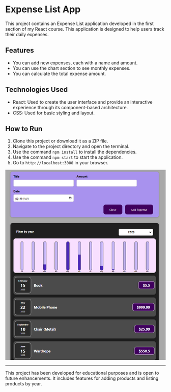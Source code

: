 # Expense List App

This project contains an Expense List application developed in the first section of my React course. This application is designed to help users track their daily expenses.

## Features

- You can add new expenses, each with a name and amount.
- You can use the chart section to see monthly expenses.
- You can calculate the total expense amount.

## Technologies Used

- React: Used to create the user interface and provide an interactive experience through its component-based architecture.
- CSS: Used for basic styling and layout.

## How to Run

1. Clone this project or download it as a ZIP file.
2. Navigate to the project directory and open the terminal.
3. Use the command `npm install` to install the dependencies.
4. Use the command `npm start` to start the application.
5. Go to `http://localhost:3000` in your browser.



![Application Screenshot 1](readmePic.png)


---

This project has been developed for educational purposes and is open to future enhancements. It includes features for adding products and listing products by year.
